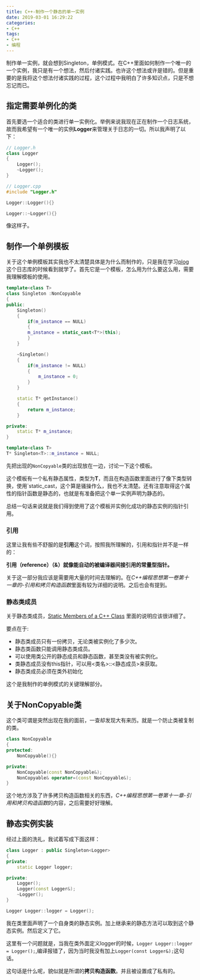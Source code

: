 ```yaml
---
title: C++-制作一个静态的单一实例
date: 2019-03-01 16:29:22
categories:
- C++
tags:
- C++
- 编程
---
```


制作单一实例，就会想到Singleton，单例模式。在C++里面如何制作一个唯一的一个实例，我只是有一个想法，然后付诸实践。也许这个想法或许是错的。但是重要的是我将这个想法付诸实践的过程，这个过程中我明白了许多知识点，只是不想忘记而已。

<!--more-->

## 指定需要单例化的类
首先要选一个适合的类进行单一实例化。举例来说我现在正在制作一个日志系统，故而我希望有一个唯一的实例**Logger**来管理关于日志的一切。所以我声明了以下：

```C++
// Logger.h
class Logger
{
    Logger();
    ~Logger();
}

// Logger.cpp
#include "Logger.h"

Logger::Logger(){}

Logger::~Logger(){}
```

像这样子。

## 制作一个单例模板
关于这个单例模板其实我也不太清楚具体是为什么而制作的，只是我在学习[plog]()这个日志库的时候看到就学了。首先它是一个模板，怎么用为什么要这么用，需要我理解模板的使用。

```C++
template<class T>
class Singleton :NonCopyable
{
public:
    Singleton()
    {
        if(m_instance == NULL)
        {
        m_instance = static_cast<T*>(this);
        }
    }

    ~Singleton()
    {
        if(m_instance != NULL)
        {
            m_instance = 0;
        }
    }

    static T* getInstance()
    {
        return m_instance;
    }

private:
    static T* m_instance;
}

template<class T>
T* Singleton<T>::m_instance = NULL;
```

先把出现的`NonCopyable`类的出现放在一边，讨论一下这个模板。

这个模板有一个私有静态属性，类型为**T**，而且在构造函数里面进行了像下类型转换，使用`static_cast，这个算是骚操作么，我也不太清楚。还有注意取得这个属性的指针函数是静态的，也就是有准备把这个单一实例声明为静态的。

总结一句话来说就是我们得到使用了这个模板并实例化成功的静态实例的指针引用。

### 引用
这里让我有些不舒服的是**引用**这个词，按照我所理解的，引用和指针并不是一样的：

**引用（reference）（&）就像能自动的被编译器间接引用的常量型指针。**

关于这一部分我应该是需要用大量的时间去理解的。在*C++编程思想第一卷第十一章的-引用和拷贝构造函数*里面有较为详细的说明。之后也会有提到。

### 静态类成员
关于静态类成员，[Static Members of a C++ Class](https://www.tutorialspoint.com/cplusplus/cpp_static_members.htm) 里面的说明应该很详细了。

要点在于:
- 静态类成员只有一份拷贝，无论类被实例化了多少次。
- 静态类函数只能调用静态类成员。
- 可以使用类公开的静态成员和静态函数，甚至类没有被实例化。
- 类静态成员没有this指针，可以用<类名>::<静态成员>来获取。
- 静态类成员必须在类外初始化

这个是我制作的单例模式的关键理解部分。

## 关于NonCopyable类
这个类可谓是突然出现在我的面前，一查却发现大有来历。就是一个防止类被复制的类。
```C++
class NonCopyable
{
protected:
    NonCopyable(){}

private:
    NonCopyable(const NonCopyable&);
    NonCopyable& operator=(const NonCopyable&);
}
```

这个地方涉及了许多拷贝构造函数相关的东西，*C++编程思想第一卷第十一章-引用和拷贝构造函数*的内容，之后需要好好理解。

## 静态实例实装
经过上面的洗礼，我试着写成下面这样：
```C++
class Logger : public Singleton<Logger>
{
private:
    static Logger logger;

private:
    Logger();
    Logger(const Logger&);
    ~Logger();
}

Logger Logger::logger = Logger();
```

我在类里面声明了一个自身类的静态实例。加上继承来的静态方法可以取到这个静态实例。然后定义了它。

这里有一个问题就是，当我在类外面定义logger的时候，`Logger Logger::logger = Logger();`,编译报错了，因为当时我没有加上`Logger(const Logger&);`这句话。

这句话是什么呢，貌似就是所谓的**拷贝构造函数**。并且被设置成了私有的。

